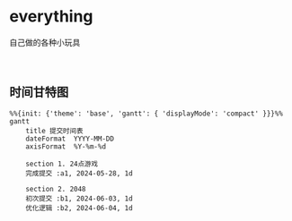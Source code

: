 # everything
自己做的各种小玩具
<br>
<br>
<br>



## 时间甘特图
```mermaid
%%{init: {'theme': 'base', 'gantt': { 'displayMode': 'compact' }}}%%
gantt
    title 提交时间表
    dateFormat  YYYY-MM-DD
    axisFormat  %Y-%m-%d

    section 1. 24点游戏
    完成提交 :a1, 2024-05-28, 1d

    section 2. 2048
    初次提交 :b1, 2024-06-03, 1d
    优化逻辑 :b2, 2024-06-04, 1d
```
